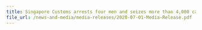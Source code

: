 ```yaml
---
title: Singapore Customs arrests four men and seizes more than 4,000 cartons of duty-unpaid cigarettes
file_url: /news-and-media/media-releases/2020-07-01-Media-Release.pdf
---
```


